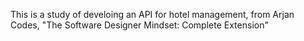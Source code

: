This is a study of develoing an API for hotel management, from Arjan Codes, "The Software Designer Mindset: Complete Extension"
